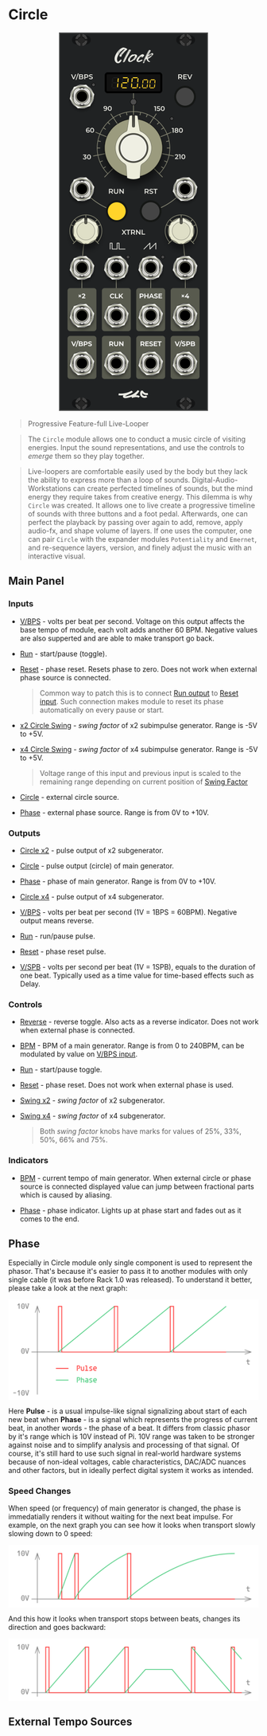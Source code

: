 <!---
start: affixing
affixed: blueprint
blueprint: circle-blueprint.svg
preview: circle.svg
-->

# Circle

<p align='center' class='md-only'>
  <img src='circle.svg'/>
</p>

> Progressive Feature-full Live-Looper

> The `Circle` module allows one to conduct a music circle of visiting energies. Input the sound representations, and use the controls to *emerge* them so they play together. 

> Live-loopers are comfortable easily used by the body but they lack the ability to express more than a loop of sounds. Digital-Audio-Workstations can create perfected timelines of sounds, but the mind energy they require takes from creative energy. This dilemma is why `Circle` was created. It allows one to live create a progressive timeline of sounds with three buttons and a foot pedal. Afterwards, one can perfect the playback by passing over again to add, remove, apply audio-fx, and shape volume of layers. If one uses the computer, one can pair `Circle` with the expander modules `Potentiality` and `Emernet`, and re-sequence layers, version, and finely adjust the music with an interactive visual. 

## Main Panel

<!---
start: legend
-->

<!---
start: legend-group
slug: inputs
-->

### Inputs

* <!---
  x: 10
  y: 52
  slug: vbps
  type: labeled-socket
  -->
  <a name="inputs-vbps" href='#inputs-vbps'>V/BPS</a> - volts per beat per second. Voltage on this output affects the base tempo of module, each volt adds another 60 BPM. Negative values are also supperted and are able to make transport go back.

* <!---
  x: 10
  y: 145
  slug: run
  type: simple-socket
  -->
  <a name="inputs-run" href='#inputs-run'>Run</a> - start/pause (toggle).

* <!---
  x: 114
  y: 145
  slug: reset
  type: simple-socket
  -->
  <a name="inputs-reset" href='#inputs-reset'>Reset</a> - phase reset. Resets phase to zero. Does not work when external phase source is connected.
  > Common way to patch this is to connect [Run output](#outputs-run) to [Reset input](#inputs-reset). Such connection makes module to reset its phase automatically on every pause or start.

* <!---
  x: 10
  y: 224
  slug: swing-x2
  type: simple-socket
  -->
  <a name="inputs-swing-x2" href='#inputs-swing-x2'>x2 Circle Swing</a> - *swing factor* of x2 subimpulse generator. Range is -5V to +5V.

* <!---
  x: 114
  y: 224
  slug: swing-x4
  type: simple-socket
  -->
  <a name="inputs-swing-x4" href='#inputs-swing-x4'>x4 Circle Swing</a> - *swing factor* of x4 subimpulse generator. Range is -5V to +5V.
  > Voltage range of this input and previous input is scaled to the remaining range depending on current position of [Swing Factor](#controls-swing-x4)

* <!---
  x: 45
  y: 224
  slug: circle
  type: labeled-socket
  -->
  <a name="inputs-circle" href='#inputs-circle'>Circle</a> - external circle source.

* <!---
  x: 79
  y: 224
  slug: phase
  type: labeled-socket
  -->
  <a name="inputs-phase" href='#inputs-phase'>Phase</a> - external phase source. Range is from 0V to +10V.

<!---
end: legend-group
-->

<!---
start: legend-group
slug: outputs
-->

### Outputs

* <!---
  x: 10
  y: 272
  slug: circle-x2
  type: labeled-socket
  -->
  <a name="outputs-circle-x2" href='#outputs-circle-x2'>Circle x2</a> - pulse output of x2 subgenerator.

* <!---
  x: 45
  y: 272
  slug: circle
  type: labeled-socket
  -->
  <a name="outputs-circle" href='#outputs-circle'>Circle</a> - pulse output (circle) of main generator.

* <!---
  x: 79
  y: 272
  slug: phase
  type: labeled-socket
  -->
  <a name="outputs-phase" href='#outputs-phase'>Phase</a> - phase of main generator. Range is from 0V to +10V.

* <!---
  x: 114
  y: 272
  slug: circle-x4
  type: labeled-socket
  -->
  <a name="outputs-circle-x4" href='#outputs-circle-x4'>Circle x4</a> - pulse output of x4 subgenerator.

* <!---
  x: 10
  y: 320
  slug: vbps
  type: labeled-socket
  -->
  <a name="outputs-vbps" href='#outputs-vbps'>V/BPS</a> - volts per beat per second (1V = 1BPS = 60BPM). Negative output means reverse.

* <!---
  x: 45
  y: 320
  slug: run
  type: labeled-socket
  -->
  <a name="outputs-run" href='#outputs-run'>Run</a> - run/pause pulse.

* <!---
  x: 79
  y: 320
  slug: reset
  type: labeled-socket
  -->
  <a name="outputs-reset" href='#outputs-reset'>Reset</a> - phase reset pulse.

* <!---
  x: 114
  y: 320
  slug: vspb
  type: labeled-socket
  -->
  <a name="outputs-vspb" href='#outputs-vspb'>V/SPB</a> - volts per second per beat (1V = 1SPB), equals to the duration of one beat. Typically used as a time value for time-based effects such as Delay.

<!---
end: legend-group
-->

<!---
start: legend-group
slug: controls
-->

### Controls

* <!---
  x: 116
  y: 53
  slug: reverse
  type: labeled-led-switch
  -->
  <a name="controls-reverse" href='#controls-reverse'>Reverse</a> - reverse toggle. Also acts as a reverse indicator. Does not work when external phase is connected.

* <!---
  x: 41
  y: 82
  slug: bpm
  type: big-knob
  -->
  <a name="controls-bpm" href='#controls-bpm'>BPM</a> - BPM of a main generator. Range is from 0 to 240BPM, can be modulated by value on [V/BPS input](#inputs-vbps).

* <!---
  x: 47
  y: 168
  slug: run
  type: labeled-led-switch
  -->
  <a name="controls-run" href='#controls-run'>Run</a> - start/pause toggle.

* <!---
  x: 81
  y: 168
  slug: reset
  type: labeled-led-switch
  -->
  <a name="controls-reset" href='#controls-reset'>Reset</a> - phase reset. Does not work when external phase is used.

* <!---
  x: 13
  y: 186
  slug: swing-x2
  type: knob-27
  -->
  <a name="controls-swing-x2" href='#controls-swing-x2'>Swing x2</a> - *swing factor* of x2 subgenerator.

* <!---
  x: 109
  y: 186
  slug: swing-x4
  type: knob-27
  -->
  <a name="controls-swing-x4" href='#controls-swing-x4'>Swing x4</a> - *swing factor* of x4 subgenerator.
  > Both *swing factor* knobs have marks for values of 25%, 33%, 50%, 66% and 75%.

<!---
end: legend-group
-->

<!---
start: legend-group
slug: indicators
-->

### Indicators

* <!---
  x: 46
  y: 40
  slug: bpm
  type: bpm-display
  -->
  <a name="indicators-bpm" href='#indicators-bpm'>BPM</a> - current tempo of main generator. When external circle or phase source is connected displayed value can jump between fractional parts which is caused by aliasing.

* <!---
  x: 71
  y: 66
  slug: phase
  type: medium-led
  -->
  <a name="indicators-phase" href='#indicators-phase'>Phase</a> - phase indicator. Lights up at phase start and fades out as it comes to the end.

<!---
end: legend-group
-->

<!---
end: legend
-->
<!---
end: affixing
-->


## Phase

Especially in Circle module only single component is used to represent the phasor. That's because it's easier to pass it to another modules with only single cable (it was before Rack 1.0 was released). To understand it better, please take a look at the next graph:

<img align='middle' src='kokopelli-phasor.svg'/>

Here **Pulse** - is a usual impulse-like signal signalizing about start of each new beat when **Phase** - is a signal which represents the progress of current beat, in another words - the phase of a beat. It differs from classic phasor by it's range which is 10V instead of Pi. 10V range was taken to be stronger against noise and to simplify analysis and processing of that signal. Of course, it's still hard to use such signal in real-world hardware systems because of non-ideal voltages, cable characteristics, DAC/ADC nuances and other factors, but in ideally perfect digital system it works as intended.

### Speed Changes

When speed (or frequency) of main generator is changed, the phase is immedatially renders it without waiting for the next beat impulse. For example, on the next graph you can see how it looks when transport slowly slowing down to 0 speed:

<img align='middle' src='kokopelli-phasor-slowdown.svg'/>

And this how it looks when transport stops between beats, changes its direction and goes backward:

<img align='middle' src='kokopelli-phasor-reverse.svg'/>

## External Tempo Sources

